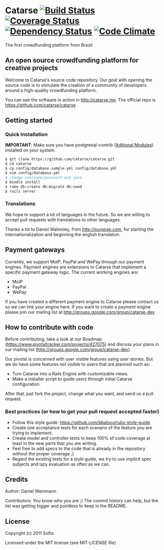# Catarse [![Build Status](https://secure.travis-ci.org/catarse/catarse.png?branch=master)](https://travis-ci.org/catarse/catarse) [![Coverage Status](https://coveralls.io/repos/catarse/catarse/badge.png?branch=channels)](https://coveralls.io/r/catarse/catarse) [![Dependency Status](https://gemnasium.com/catarse/catarse.png)](https://gemnasium.com/catarse/catarse) [![Code Climate](https://codeclimate.com/github/catarse/catarse.png)](https://codeclimate.com/github/catarse/catarse)

The first crowdfunding platform from Brazil

## An open source crowdfunding platform for creative projects

Welcome to Catarse's source code repository.
Our goal with opening the source code is to stimulate the creation of a community of developers around a high-quality crowdfunding platform.

You can see the software in action in http://catarse.me.
The official repo is https://github.com/catarse/catarse

## Getting started

### Quick Installation

**IMPORTANT**: Make sure you have postgresql-contrib ([Aditional Modules](http://www.postgresql.org/docs/9.3/static/contrib.html)) installed on your system.


```bash
$ git clone https://github.com/catarse/catarse.git
$ cd catarse
$ cp config/database.sample.yml config/database.yml
$ vim config/database.yml
# change username/password and save
$ bundle install
$ rake db:create db:migrate db:seed
$ rails server
```

### Translations

We hope to support a lot of languages in the future.
So we are willing to accept pull requests with translations to other languages.

Thanks a lot to Daniel Walmsley, from http://purpose.com, for starting the internationalization and beginning the english translation.

## Payment gateways

Currently, we support MoIP, PayPal and WePay through our payment engines. Payment engines are extensions to Catarse that implement a specific payment gateway logic.
The current working engines are:
* MoIP
* PayPal
* WePay

If you have created a different payment engine to Catarse please contact us so we can link your engine here.
If you want to create a payment engine please join our mailing list at http://groups.google.com/group/catarse-dev

## How to contribute with code

Before contributing, take a look at our Roadmap (https://www.pivotaltracker.com/projects/427075) and discuss your plans in our mailing list (http://groups.google.com/group/catarse-dev).

Our pivotal is concerned with user visible features using user stories. But we do have some features not visible to users that are planned such as:
* Turn Catarse into a Rails Engine with customizable views.
* Make a installer script to guide users through initial Catarse configuration.

After that, just fork the project, change what you want, and send us a pull request.

### Best practices (or how to get your pull request accepted faster)

* Follow this style guide: https://github.com/bbatsov/ruby-style-guide
* Create one acceptance tests for each scenario of the feature you are trying to implement.
* Create model and controller tests to keep 100% of code coverage at least in the new parts that you are writing.
* Feel free to add specs to the code that is already in the repository without the proper coverage ;)
* Regard the existing tests for a style guide, we try to use implicit spec subjects and lazy evaluation as often as we can.

## Credits

Author: Daniel Weinmann

Contributors: You know who you are ;) The commit history can help, but the list was getting bigger and pointless to keep in the README.

## License

Copyright (c) 2011 Softa

Licensed under the MIT license (see MIT-LICENSE file)
